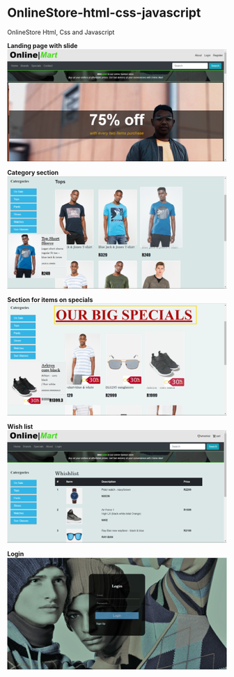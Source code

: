 # OnlineStore-html-css-javascript
OnlineStore Html, Css and Javascript

<b>Landing page with slide</b>
![](Online%20Market%20Project/ReadMe.md/slide%20(1).png)

<b>Category section</b>
![](Online%20Market%20Project/ReadMe.md/slide%20(5).png)

<b>Section for items on specials</b>
![](Online%20Market%20Project/ReadMe.md/slide%20(6).png)

<b>Wish list</b>
![](Online%20Market%20Project/ReadMe.md/slide%20(8).png)

<b>Login</b>
![](Online%20Market%20Project/ReadMe.md/slide%20(7).png)
